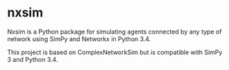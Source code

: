 # nxsim

Nxsim is a Python package for simulating agents connected by any type of network using
SimPy and Networkx in Python 3.4.

This project is based on ComplexNetworkSim but is compatible with SimPy 3 and Python 3.4.